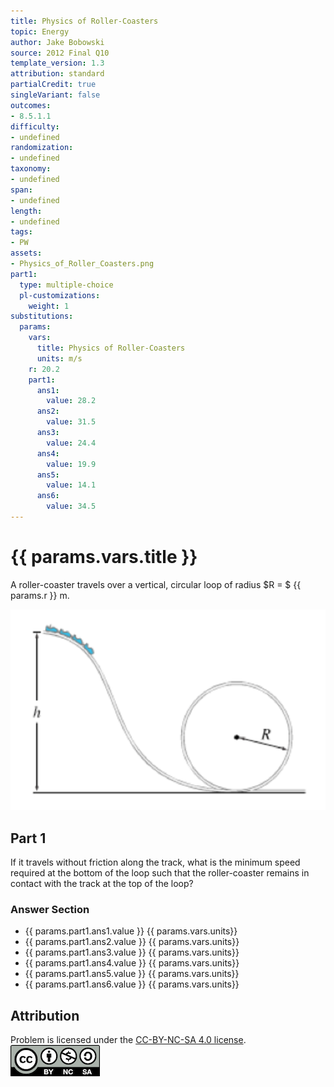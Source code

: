 ```yaml
---
title: Physics of Roller-Coasters
topic: Energy
author: Jake Bobowski
source: 2012 Final Q10
template_version: 1.3
attribution: standard
partialCredit: true
singleVariant: false
outcomes:
- 8.5.1.1
difficulty:
- undefined
randomization:
- undefined
taxonomy:
- undefined
span:
- undefined
length:
- undefined
tags:
- PW
assets:
- Physics_of_Roller_Coasters.png
part1:
  type: multiple-choice
  pl-customizations:
    weight: 1
substitutions:
  params:
    vars:
      title: Physics of Roller-Coasters
      units: m/s
    r: 20.2
    part1:
      ans1:
        value: 28.2
      ans2:
        value: 31.5
      ans3:
        value: 24.4
      ans4:
        value: 19.9
      ans5:
        value: 14.1
      ans6:
        value: 34.5
---
```

# {{ params.vars.title }}
A roller-coaster travels over a vertical, circular loop of radius $R = $ {{ params.r }} m.

![A rollercoaster consisting of a single vertical loop.](Physics_of_Roller_Coasters.png)

## Part 1

If it travels without friction along the track, what is the minimum speed required at the bottom of the loop such that the roller-coaster remains in contact with the track at the top of the loop?

### Answer Section

- {{ params.part1.ans1.value }} {{ params.vars.units}}
- {{ params.part1.ans2.value }} {{ params.vars.units}}
- {{ params.part1.ans3.value }} {{ params.vars.units}}
- {{ params.part1.ans4.value }} {{ params.vars.units}}
- {{ params.part1.ans5.value }} {{ params.vars.units}}
- {{ params.part1.ans6.value }} {{ params.vars.units}}

## Attribution

Problem is licensed under the [CC-BY-NC-SA 4.0 license](https://creativecommons.org/licenses/by-nc-sa/4.0/).<br> ![The Creative Commons 4.0 license requiring attribution-BY, non-commercial-NC, and share-alike-SA license.](https://raw.githubusercontent.com/firasm/bits/master/by-nc-sa.png)